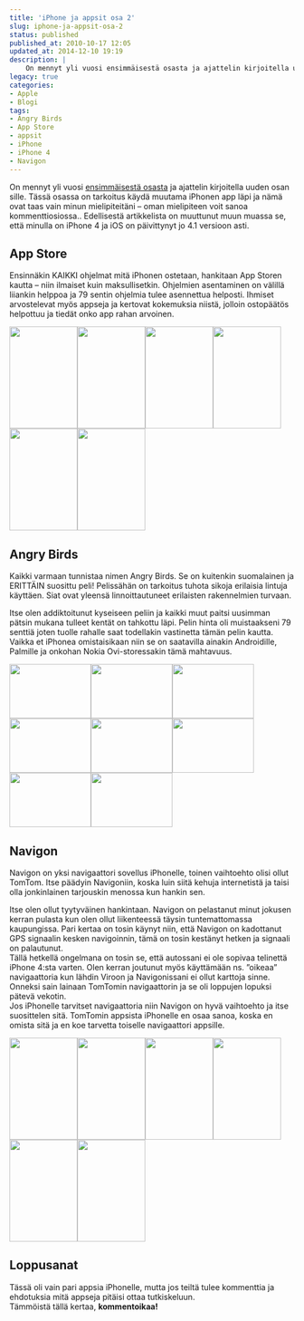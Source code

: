 ```yaml
---
title: 'iPhone ja appsit osa 2'
slug: iphone-ja-appsit-osa-2
status: published
published_at: 2010-10-17 12:05
updated_at: 2014-12-10 19:19
description: |
    On mennyt yli vuosi ensimmäisestä osasta ja ajattelin kirjoitella uuden osan sille. Tässä osassa on tarkoitus käydä muutama iPhonen app läpi ja nämä ovat taas vain minun mielipiteitäni – oman mielipiteen voit sanoa kommenttiosiossa.. Edellisestä artikkelista on muuttunut muun muassa se, että minulla on iPhone 4 ja iOS on päivittynyt jo 4.1 versioon asti. App… Jatka lukemista iPhone ja appsit osa 2
legacy: true
categories:
- Apple
- Blogi
tags:
- Angry Birds
- App Store
- appsit
- iPhone
- iPhone 4
- Navigon
---
```


<p>On mennyt yli vuosi <a href="https://markokaartinen.net/iphone-ja-appsit-osa-1/" target="_blank">ensimmäisestä osasta</a> ja ajattelin kirjoitella uuden osan sille. Tässä osassa on tarkoitus käydä muutama iPhonen app läpi ja nämä ovat taas vain minun mielipiteitäni &#8211; oman mielipiteen voit sanoa kommenttiosiossa.. Edellisestä artikkelista on muuttunut muun muassa se, että minulla on iPhone 4 ja iOS on päivittynyt jo 4.1 versioon asti.</p>
<h2>App Store</h2>
<p>Ensinnäkin KAIKKI ohjelmat mitä iPhonen ostetaan, hankitaan App Storen kautta &#8211; niin ilmaiset kuin maksullisetkin. Ohjelmien asentaminen on välillä liiankin helppoa ja 79 sentin ohjelmia tulee asennettua helposti. Ihmiset arvostelevat myös appseja ja kertovat kokemuksia niistä, jolloin ostopäätös helpottuu ja tiedät onko app rahan arvoinen.</p>
<p><a href="https://cdn.markokaartinen.net/uploads/2010/10/IMG_0120.png"><img loading="lazy" decoding="async" class="size-medium wp-image-1239" title="App Store 1" src="https://cdn.markokaartinen.net/uploads/2010/10/IMG_0120-200x300.png" alt="" width="120" height="180" /></a><a href="https://cdn.markokaartinen.net/uploads/2010/10/IMG_0121.png"><img loading="lazy" decoding="async" class="size-medium wp-image-1240" title="App Store 2" src="https://cdn.markokaartinen.net/uploads/2010/10/IMG_0121-200x300.png" alt="" width="120" height="180" /></a><a href="https://cdn.markokaartinen.net/uploads/2010/10/IMG_0122.png"><img loading="lazy" decoding="async" class="size-medium wp-image-1241" title="App Store 3" src="https://cdn.markokaartinen.net/uploads/2010/10/IMG_0122-200x300.png" alt="" width="120" height="180" /></a><a href="https://cdn.markokaartinen.net/uploads/2010/10/IMG_0123.png"><img loading="lazy" decoding="async" class="size-medium wp-image-1242" title="App Store 4" src="https://cdn.markokaartinen.net/uploads/2010/10/IMG_0123-200x300.png" alt="" width="120" height="180" /></a><a href="https://cdn.markokaartinen.net/uploads/2010/10/IMG_0124.png"><img loading="lazy" decoding="async" class="size-medium wp-image-1243" title="App Store 5" src="https://cdn.markokaartinen.net/uploads/2010/10/IMG_0124-200x300.png" alt="" width="120" height="180" /></a><a href="https://cdn.markokaartinen.net/uploads/2010/10/IMG_0125.png"><img loading="lazy" decoding="async" class="size-medium wp-image-1244" title="App Store 6" src="https://cdn.markokaartinen.net/uploads/2010/10/IMG_0125-200x300.png" alt="" width="120" height="180" /></a></p>
<h2>Angry Birds</h2>
<p>Kaikki varmaan tunnistaa nimen Angry Birds. Se on kuitenkin suomalainen ja ERITTÄIN suosittu peli! Pelissähän on tarkoitus tuhota sikoja erilaisia lintuja käyttäen. Siat ovat yleensä linnoittautuneet erilaisten rakennelmien turvaan.</p>
<p>Itse olen addiktoitunut kyseiseen peliin ja kaikki muut paitsi uusimman pätsin mukana tulleet kentät on tahkottu läpi. Pelin hinta oli muistaakseni 79 senttiä joten tuolle rahalle saat todellakin vastinetta tämän pelin kautta. Vaikka et iPhonea omistaisikaan niin se on saatavilla ainakin Androidille, Palmille ja onkohan Nokia Ovi-storessakin tämä mahtavuus.</p>
<p><a href="https://cdn.markokaartinen.net/uploads/2010/10/IMG_0126.png"><img loading="lazy" decoding="async" class="size-medium wp-image-1253" title="Angry Birds 1" src="https://cdn.markokaartinen.net/uploads/2010/10/IMG_0126-300x200.png" alt="" width="144" height="96" /></a><a href="https://cdn.markokaartinen.net/uploads/2010/10/IMG_0127.png"><img loading="lazy" decoding="async" class="size-medium wp-image-1254" title="Angry Birds 2" src="https://cdn.markokaartinen.net/uploads/2010/10/IMG_0127-300x200.png" alt="" width="144" height="96" /></a><a href="https://cdn.markokaartinen.net/uploads/2010/10/IMG_0128.png"><img loading="lazy" decoding="async" class="size-medium wp-image-1255" title="Angry Birds 3" src="https://cdn.markokaartinen.net/uploads/2010/10/IMG_0128-300x200.png" alt="" width="144" height="96" /></a><a href="https://cdn.markokaartinen.net/uploads/2010/10/IMG_0129.png"><img loading="lazy" decoding="async" class="size-medium wp-image-1256" title="Angry Birds 4" src="https://cdn.markokaartinen.net/uploads/2010/10/IMG_0129-300x200.png" alt="" width="144" height="96" /></a><a href="https://cdn.markokaartinen.net/uploads/2010/10/IMG_0130.png"><img loading="lazy" decoding="async" class="size-medium wp-image-1257" title="Angry Birds 5" src="https://cdn.markokaartinen.net/uploads/2010/10/IMG_0130-300x200.png" alt="" width="144" height="96" /></a><a href="https://cdn.markokaartinen.net/uploads/2010/10/IMG_0131.png"><img loading="lazy" decoding="async" class="size-medium wp-image-1258" title="Angry Birds 6" src="https://cdn.markokaartinen.net/uploads/2010/10/IMG_0131-300x200.png" alt="" width="144" height="96" /></a><a href="https://cdn.markokaartinen.net/uploads/2010/10/IMG_0132.png"><img loading="lazy" decoding="async" class="size-medium wp-image-1259" title="Angry Birds 7" src="https://cdn.markokaartinen.net/uploads/2010/10/IMG_0132-300x200.png" alt="" width="144" height="96" /></a><a href="https://cdn.markokaartinen.net/uploads/2010/10/IMG_0133.png"><img loading="lazy" decoding="async" class="size-medium wp-image-1260" title="Angry Birds 8" src="https://cdn.markokaartinen.net/uploads/2010/10/IMG_0133-300x200.png" alt="" width="144" height="96" /></a></p>
<h2>Navigon</h2>
<p>Navigon on yksi navigaattori sovellus iPhonelle, toinen vaihtoehto olisi ollut TomTom. Itse päädyin Navigoniin, koska luin siitä kehuja internetistä ja taisi olla jonkinlainen tarjouskin menossa kun hankin sen.</p>
<p>Itse olen ollut tyytyväinen hankintaan. Navigon on pelastanut minut jokusen kerran pulasta kun olen ollut liikenteessä täysin tuntemattomassa kaupungissa. Pari kertaa on tosin käynyt niin, että Navigon on kadottanut GPS signaalin kesken navigoinnin, tämä on tosin kestänyt hetken ja signaali on palautunut.<br />
Tällä hetkellä ongelmana on tosin se, että autossani ei ole sopivaa telinettä iPhone 4:sta varten. Olen kerran joutunut myös käyttämään ns. &#8221;oikeaa&#8221; navigaattoria kun lähdin Viroon ja Navigonissani ei ollut karttoja sinne. Onneksi sain lainaan TomTomin navigaattorin ja se oli loppujen lopuksi pätevä vekotin.<br />
Jos iPhonelle tarvitset navigaattoria niin Navigon on hyvä vaihtoehto ja itse suosittelen sitä. TomTomin appsista iPhonelle en osaa sanoa, koska en omista sitä ja en koe tarvetta toiselle navigaattori appsille.</p>
<p><a href="https://cdn.markokaartinen.net/uploads/2010/10/IMG_0134.png"><img loading="lazy" decoding="async" class="size-medium wp-image-1264" title="Navigon 1" src="https://cdn.markokaartinen.net/uploads/2010/10/IMG_0134-200x300.png" alt="" width="120" height="180" /></a><a href="https://cdn.markokaartinen.net/uploads/2010/10/IMG_0135.png"><img loading="lazy" decoding="async" class="size-medium wp-image-1265" title="Navigon 2" src="https://cdn.markokaartinen.net/uploads/2010/10/IMG_0135-200x300.png" alt="" width="120" height="180" /></a><a href="https://cdn.markokaartinen.net/uploads/2010/10/IMG_0136.png"><img loading="lazy" decoding="async" class="size-medium wp-image-1266" title="Navigon 3" src="https://cdn.markokaartinen.net/uploads/2010/10/IMG_0136-200x300.png" alt="" width="120" height="180" /></a><a href="https://cdn.markokaartinen.net/uploads/2010/10/IMG_0138.png"><img loading="lazy" decoding="async" class="size-medium wp-image-1267" title="Navigon 4" src="https://cdn.markokaartinen.net/uploads/2010/10/IMG_0138-200x300.png" alt="" width="120" height="180" /></a><a href="https://cdn.markokaartinen.net/uploads/2010/10/IMG_0139.png"><img loading="lazy" decoding="async" class="size-medium wp-image-1268" title="Navigon 5" src="https://cdn.markokaartinen.net/uploads/2010/10/IMG_0139-200x300.png" alt="" width="120" height="180" /></a><a href="https://cdn.markokaartinen.net/uploads/2010/10/IMG_0140.png"><img loading="lazy" decoding="async" class="size-medium wp-image-1269" title="Navigon 6" src="https://cdn.markokaartinen.net/uploads/2010/10/IMG_0140-200x300.png" alt="" width="120" height="180" /></a></p>
<h2>Loppusanat</h2>
<p>Tässä oli vain pari appsia iPhonelle, mutta jos teiltä tulee kommenttia ja ehdotuksia mitä appseja pitäisi ottaa tutkiskeluun.<br />
Tämmöistä tällä kertaa, <strong>kommentoikaa!</strong></p>